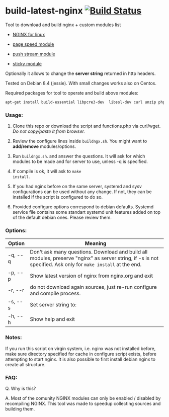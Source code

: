 # build-latest-nginx   [![Build Status](https://travis-ci.org/p34eu/build-latest-nginx.svg?branch=master)](https://travis-ci.org/p34eu/build-latest-nginx)

 Tool to download and build nginx + custom modules list

  *  <a href="http://nginx.org/download">NGINX for linux</a>

  *  <a href="https://developers.google.com/speed/pagespeed/module/">page speed module</a>  

  *  <a href="http://github.com/wandenberg/nginx-push-stream-module.git">push stream module</a> 

  *  <a href="https://bitbucket.org/nginx-goodies/nginx-sticky-module-ng"> sticky module</a> 

  
Optionally it allows to change the <b>server string</b> returned in http headers.

Tested on Debian 8.4 (jessie). With  small changes works also on Centos.

Required packages for tool to operate and build above modules:

```sh
apt-get install build-essential libpcre3-dev  libssl-dev curl unzip php5-cli libgeoip-dev libxslt1-dev
```
         


### Usage:

 1. Clone this repo or download the script  and functions.php via curl/wget. <i>Do not copy/paste it from browser.</i>

 2. Review the configure lines inside <code>buildngx.sh</code>. You might want to <b>add/remove</b> modules/options.

 3. Run <code>buildngx.sh</code>. and answer the questions. It will ask for which modules to be made and for server to use, unless -q is specified.
 
 4. If compile is ok, it will ask to <code>make install</code>.
 
 5. If you had nginx before on the same server, systemd and sysv configurations can be used without any change. 
 If not, they can be installed if the script is configured to do so. 
 
 6. Provided configure options correspond to debian defaults. 
 Systemd service file contains some standart systemd unit features added on top of the default debian ones.
 Please review them.
 


### Options:
Option | Meaning
------------ | -------------
  -q, --q | Don't ask many questions. Download and build all modules, preserve "nginx" as server string, if -s is not specified. Ask only for <code>make install</code> at the end.
  -p, --p | Show latest version of nginx from nginx.org and exit
  -r, --r | do not download again sources, just re-run configure and compile process.
  -s, --s | Set server string to:
  -h, --h | Show help and exit


### Notes:

If you run this script on virgin system, i.e. nginx was not installed before, make sure  directory specified for cache in configure script exists, 
before attempting to start nginx. It is also possible to first install debian nginx to create all  structure.
 
### FAQ:
 Q. Why is this?

 A. Most of the comunity NGINX modules can only be enabled / disabled by recompiling NGINX. This tool was made to speedup collecting sources and building them.
 
